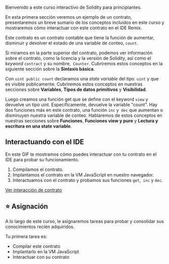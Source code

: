 Bienvenido a este curso interactivo de Solidity para principiantes.

En esta primera sección veremos un ejemplo de un contrato,  presentaremos un breve sumario de los conceptos incluidos en este curso y mostraremos cómo interactuar con este contrato en el IDE Remix.

Este contrato es un contrato contable que tiene la función de aumentar, disminuir y devolver el estado de una variable de conteo, `count`.

Si miramos en la parte superior del contrato, podemos ver información sobre el contrato, como la licencia y la versión de Solidity, así como el *keyword* `contract` y su nombre,` Counter`. Cubriremos estos conceptos en la siguiente sección sobre la **Sintaxis básica**.

Con `uint public count` declaramos una *state variable* del tipo` uint` y que es visible públicamente. Cubriremos estos conceptos en nuestras secciones sobre **Variables**, **Tipos de datos primitivos** y **Visibilidad**.

Luego creamos una función get que se define con el keyword `view` y devuelve un tipo uint. Específicamente, devuelve la variable "count". Hay dos funciones más en este contrato, una función `inc` y` dec` que aumentan o disminuyen nuestra variable de conteo.
Hablaremos de estos conceptos en nuestras secciones sobre **Funciones**, **Funciones view y pure** y **Lectura y escritura en una state variable**.

## Interactuando con el IDE
En este GIF te mostramos cómo puedes interactuar con tu contrato en el IDE para probar su funcionamiento.

1. Compilamos el contrato.
2. Implantamos el contrato en la VM JavaScript en nuestro navegador.
3. Interactuamos con el contrato y probamos sus funciones `get`,` inc` y `dec`.

<a href="https://i.imgur.com/6W4AHMZ.gif" target="_blank"> Ver interacción de contrato </a>

## ⭐️ Asignación
A lo largo de este curso, le asignaremos tareas para probar y consolidar sus conocimientos recién adquiridos.

Tu primera tarea es:
* Compilar este contrato
* Implantarlo en la VM JavaScript
* Interactuar con su contrato